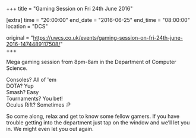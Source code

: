 +++
title = "Gaming Session on Fri 24th June 2016"

[extra]
time = "20:00:00"
end_date = "2016-06-25"
end_time = "08:00:00"
location = "DCS"

original = "https://uwcs.co.uk/events/gaming-session-on-fri-24th-june-2016-1474489117508/"    
+++

Mega gaming session from 8pm-8am in the Department of Computer Science.

Consoles? All of 'em  
DOTA? Yup  
Smash? Easy  
Tournaments? You bet\!  
Oculus Rift? Sometimes :P

So come along, relax and get to know some fellow gamers. If you have trouble getting into the department just tap on the window and we’ll let you in. We might even let you out again.

